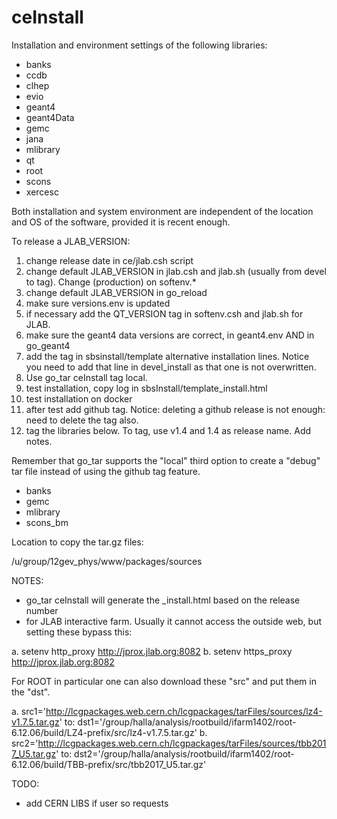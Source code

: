 # ceInstall

Installation and environment settings of the following libraries:

- banks
- ccdb
- clhep
- evio
- geant4
- geant4Data
- gemc
- jana
- mlibrary
- qt
- root
- scons
- xercesc


Both installation and system environment are independent of the location and OS of the software, provided it is recent enough.


To release a JLAB_VERSION: 

1. change release date in ce/jlab.csh script
2. change default JLAB_VERSION in jlab.csh and jlab.sh (usually from devel to tag).  Change (production) on softenv.*
3. change default JLAB_VERSION in go_reload
4. make sure versions.env is updated
5. if necessary add the QT_VERSION tag in softenv.csh and jlab.sh for JLAB.
6. make sure the geant4 data versions are correct, in geant4.env AND in go_geant4
7. add the tag in sbsinstall/template alternative installation lines. Notice you need to add that line in devel_install as that one is not overwritten.
8. Use go_tar ceInstall tag local. 
9. test installation, copy log in sbsInstall/template_install.html
10. test installation on docker
11. after test add github tag. Notice: deleting a github release is not enough: need to delete the tag also.
12. tag the libraries below. To tag, use v1.4 and 1.4 as release name. Add notes.

Remember that go_tar supports the "local" third option to create a "debug" tar file instead of using the github tag feature.

- banks
- gemc 
- mlibrary
- scons_bm


Location to copy the tar.gz files:

/u/group/12gev_phys/www/packages/sources

NOTES:

- go_tar ceInstall will generate the _install.html based on the release number
- for JLAB interactive farm. Usually it cannot access the outside web, but setting these bypass this:

a. setenv http_proxy http://jprox.jlab.org:8082
b. setenv https_proxy http://jprox.jlab.org:8082

For ROOT in particular one can also download these "src" and put them in the "dst".

a. src1='http://lcgpackages.web.cern.ch/lcgpackages/tarFiles/sources/lz4-v1.7.5.tar.gz' to: dst1='/group/halla/analysis/rootbuild/ifarm1402/root-6.12.06/build/LZ4-prefix/src/lz4-v1.7.5.tar.gz'
b. src2='http://lcgpackages.web.cern.ch/lcgpackages/tarFiles/sources/tbb2017_U5.tar.gz' to: dst2='/group/halla/analysis/rootbuild/ifarm1402/root-6.12.06/build/TBB-prefix/src/tbb2017_U5.tar.gz'



TODO:

- add CERN LIBS if user so requests
